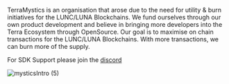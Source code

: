 TerraMystics is an organisation that arose due to the need for utility & burn initiatives for the LUNC/LUNA Blockchains. We fund ourselves through our own product development and believe in bringing more developers into the Terra Ecosystem through OpenSource. Our goal is to maximise on chain transactions for the LUNC/LUNA Blockchains. With more transactions, we can burn more of the supply.

For SDK Support please join the [discord](https://discord.com/invite/eXm5HcbW)

![mysticsIntro (5)](https://user-images.githubusercontent.com/20945125/214185814-f059e099-295f-4e7d-9194-90e93df45921.gif)
